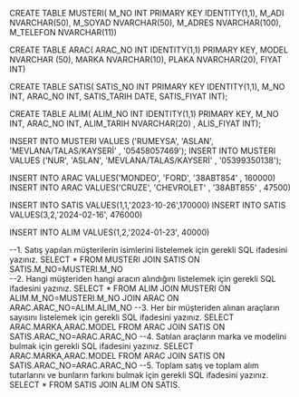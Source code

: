 CREATE TABLE MUSTERI(
M_NO INT PRIMARY KEY IDENTITY(1,1),
M_ADI NVARCHAR(50),
M_SOYAD NVARCHAR(50),
M_ADRES NVARCHAR(100),
M_TELEFON NVARCHAR(11))

CREATE TABLE ARAC(
ARAC_NO INT IDENTITY(1,1) PRIMARY KEY,
MODEL NVARCHAR (50),
MARKA NVARCHAR(10),
PLAKA NVARCHAR(20),
FIYAT INT)


CREATE TABLE SATIS(
SATIS_NO INT PRIMARY KEY IDENTITY(1,1),
M_NO INT,
ARAC_NO INT,
SATIS_TARIH DATE,
SATIS_FIYAT INT);

CREATE TABLE ALIM(
ALIM_NO INT IDENTITY(1,1) PRIMARY KEY,
M_NO INT,
ARAC_NO INT,
ALIM_TARIH NVARCHAR(20) ,
ALIS_FIYAT INT);



INSERT INTO MUSTERI VALUES ('RUMEYSA', 'ASLAN', 'MEVLANA/TALAS/KAYSERİ' , '05458057469');
INSERT INTO MUSTERI VALUES ('NUR', 'ASLAN', 'MEVLANA/TALAS/KAYSERİ' , '05399350138');

INSERT INTO ARAC VALUES('MONDEO', 'FORD', '38ABT854' , 160000)
INSERT INTO ARAC VALUES('CRUZE', 'CHEVROLET' , '38ABT855' , 47500)


INSERT INTO SATIS VALUES(1,1,'2023-10-26',170000)
INSERT INTO SATIS VALUES(3,2,'2024-02-16', 476000)

INSERT INTO ALIM VALUES(1,2,'2024-01-23', 40000)

--1.	Satış yapılan müşterilerin isimlerini listelemek için gerekli SQL ifadesini yazınız.
SELECT * FROM MUSTERI JOIN SATIS ON SATIS.M_NO=MUSTERI.M_NO  
--2.	Hangi müşteriden hangi aracın alındığını listelemek için gerekli SQL ifadesini yazınız.
SELECT * FROM ALIM  JOIN MUSTERI ON ALIM.M_NO=MUSTERI.M_NO JOIN ARAC ON ARAC.ARAC_NO=ALIM.ALIM_NO
--3.	Her bir müşteriden alınan araçların sayısını listelemek için gerekli SQL ifadesini yazınız.
SELECT ARAC.MARKA,ARAC.MODEL FROM ARAC JOIN SATIS ON SATIS.ARAC_NO=ARAC.ARAC_NO
--4.	Satılan araçların marka ve modelini bulmak için gerekli SQL ifadesini yazınız.
SELECT ARAC.MARKA,ARAC.MODEL FROM ARAC JOIN SATIS ON SATIS.ARAC_NO=ARAC.ARAC_NO
--5.	Toplam satış ve toplam alım tutarlarını ve bunların farkını bulmak için gerekli SQL ifadesini yazınız.
SELECT * FROM SATIS JOIN ALIM ON SATIS.



